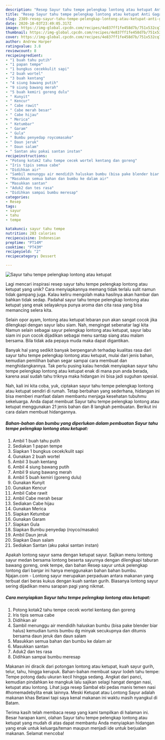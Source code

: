 ```yaml
---
description: "Resep Sayur tahu tempe pelengkap lontong atau ketupat Anti Gagal"
title: "Resep Sayur tahu tempe pelengkap lontong atau ketupat Anti Gagal"
slug: 2389-resep-sayur-tahu-tempe-pelengkap-lontong-atau-ketupat-anti-gagal
date: 2020-10-03T23:49:05.317Z
image: https://img-global.cpcdn.com/recipes/4e837ff1fe458d7b/751x532cq70/sayur-tahu-tempe-pelengkap-lontong-atau-ketupat-foto-resep-utama.jpg
thumbnail: https://img-global.cpcdn.com/recipes/4e837ff1fe458d7b/751x532cq70/sayur-tahu-tempe-pelengkap-lontong-atau-ketupat-foto-resep-utama.jpg
cover: https://img-global.cpcdn.com/recipes/4e837ff1fe458d7b/751x532cq70/sayur-tahu-tempe-pelengkap-lontong-atau-ketupat-foto-resep-utama.jpg
author: Andrew Harper
ratingvalue: 3.8
reviewcount: 8
recipeingredient:
- "1 buah tahu putih"
- "1 papan tempe"
- "1 bungkus cecekkulit sapi"
- "2 buah wortel"
- "3 buah kentang"
- "4 siung bawang putih"
- "9 siung bawang merah"
- "5 buah kemiri goreng dulu"
- " Kunyit"
- " Kencur"
- " Cabe rawit"
- " Cabe merah besar"
- " Cabe hijau"
- " Merica"
- " Ketumbar"
- " Garam"
- " Gula"
- " Bumbu penyedap roycomasako"
- " Daun jeruk"
- " Daun salam"
- " Santan aku pakai santan instan"
recipeinstructions:
- "Potong kotak2 tahu tempe cecek wortel kentang dan goreng"
- "Iris tipis semua cabe"
- "Didihkan air"
- "Sambil menunggu air mendidih haluskan bumbu (bisa pake blender biar halus) kemudian tumis bumbu dg minyak secukupnya dan ditumis bersama daun jeruk dan daun salam"
- "Masukkan semua bahan dan bumbu ke dalam air"
- "Masukkan santan"
- "Aduk2 dan tes rasa"
- "Didihkan sampai bumbu meresap"
categories:
- Resep
tags:
- sayur
- tahu
- tempe

katakunci: sayur tahu tempe 
nutrition: 283 calories
recipecuisine: Indonesian
preptime: "PT14M"
cooktime: "PT43M"
recipeyield: "2"
recipecategory: Dessert

---
```



![Sayur tahu tempe pelengkap lontong atau ketupat](https://img-global.cpcdn.com/recipes/4e837ff1fe458d7b/751x532cq70/sayur-tahu-tempe-pelengkap-lontong-atau-ketupat-foto-resep-utama.jpg)

Lagi mencari inspirasi resep sayur tahu tempe pelengkap lontong atau ketupat yang unik? Cara menyiapkannya memang tidak terlalu sulit namun tidak gampang juga. Kalau keliru mengolah maka hasilnya akan hambar dan bahkan tidak sedap. Padahal sayur tahu tempe pelengkap lontong atau ketupat yang enak selayaknya punya aroma dan cita rasa yang bisa memancing selera kita.

Selain opor ayam, lontong atau ketupat lebaran pun akan sangat cocok jika dilengkapi dengan sayur labu siam. Nah, mengingat sebenatar lagi kita Namun selain sebagai sayur pelengkap lontong atau ketupat, sayur labu siam ini pun cocok dijadikan sebagai menu santap siang atau malam bersama. Bila tidak ada pepaya muda maka dapat digantikan.

Banyak hal yang sedikit banyak berpengaruh terhadap kualitas rasa dari sayur tahu tempe pelengkap lontong atau ketupat, mulai dari jenis bahan, kemudian pemilihan bahan segar sampai cara membuat dan menghidangkannya. Tak perlu pusing kalau hendak menyiapkan sayur tahu tempe pelengkap lontong atau ketupat enak di mana pun anda berada, karena asal sudah tahu triknya maka hidangan ini bisa jadi suguhan spesial.


Nah, kali ini kita coba, yuk, ciptakan sayur tahu tempe pelengkap lontong atau ketupat sendiri di rumah. Tetap berbahan yang sederhana, hidangan ini bisa memberi manfaat dalam membantu menjaga kesehatan tubuhmu sekeluarga. Anda dapat membuat Sayur tahu tempe pelengkap lontong atau ketupat menggunakan 21 jenis bahan dan 8 langkah pembuatan. Berikut ini cara dalam membuat hidangannya.

<!--inarticleads1-->

##### Bahan-bahan dan bumbu yang diperlukan dalam pembuatan Sayur tahu tempe pelengkap lontong atau ketupat:

1. Ambil 1 buah tahu putih
1. Sediakan 1 papan tempe
1. Siapkan 1 bungkus cecek/kulit sapi
1. Gunakan 2 buah wortel
1. Ambil 3 buah kentang
1. Ambil 4 siung bawang putih
1. Ambil 9 siung bawang merah
1. Ambil 5 buah kemiri (goreng dulu)
1. Gunakan  Kunyit
1. Gunakan  Kencur
1. Ambil  Cabe rawit
1. Ambil  Cabe merah besar
1. Sediakan  Cabe hijau
1. Gunakan  Merica
1. Siapkan  Ketumbar
1. Gunakan  Garam
1. Siapkan  Gula
1. Siapkan  Bumbu penyedap (royco/masako)
1. Ambil  Daun jeruk
1. Siapkan  Daun salam
1. Sediakan  Santan (aku pakai santan instan)


Apakah lontong sayur sama dengan ketupat sayur. Sajikan menu lontong sayur medan bersama lontong beserta sayurnya dengan dilengkapi taburan bawang goreng, orek tempe, dan bahan Resep sayur untuk pelengkap lontong dari banjar ini hanya menggunakan bahan bahan bumbu. Njajan.com - Lontong sayur merupakan perpaduan antara makanan yang terbuat dari beras kukus dengan kuah santan gurih. Biasanya lontong sayur sering dijadikan menu sarapan pagi yang nikmat. 

<!--inarticleads2-->

##### Cara menyiapkan Sayur tahu tempe pelengkap lontong atau ketupat:

1. Potong kotak2 tahu tempe cecek wortel kentang dan goreng
1. Iris tipis semua cabe
1. Didihkan air
1. Sambil menunggu air mendidih haluskan bumbu (bisa pake blender biar halus) kemudian tumis bumbu dg minyak secukupnya dan ditumis bersama daun jeruk dan daun salam
1. Masukkan semua bahan dan bumbu ke dalam air
1. Masukkan santan
1. Aduk2 dan tes rasa
1. Didihkan sampai bumbu meresap


Makanan ini diracik dari potongan lontong atau ketupat, kuah sayur gurih, telur, tahu, hingga kerupuk. Bahan-bahan membuat sayur lodeh tahu tempe: Tempe potong dadu ukuran kecil hingga sedang. Angkat dari panci, kemudian pindahkan ke mangkuk lalu sajikan selagi hangat dengan nasi, ketupat atau lontong. Lihat juga resep Sambal ebi pedas manis temen nasi #homemadebylita enak lainnya. Meski Ketupat atau Lontong Sayur adalah makanan khas Betawi tapi saya kenal makanan ini waktu masih nyangkul di Batam. 

Terima kasih telah membaca resep yang kami tampilkan di halaman ini. Besar harapan kami, olahan Sayur tahu tempe pelengkap lontong atau ketupat yang mudah di atas dapat membantu Anda menyiapkan hidangan yang enak untuk keluarga/teman maupun menjadi ide untuk berjualan makanan. Selamat mencoba!
